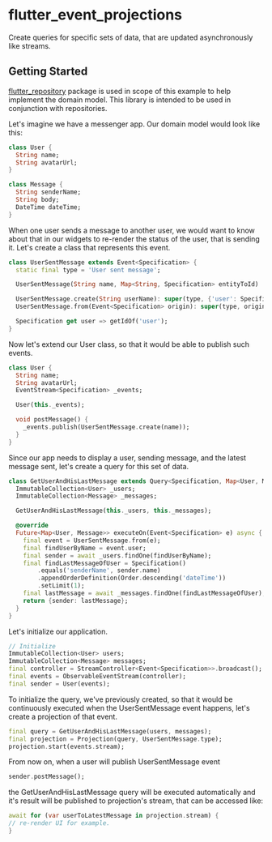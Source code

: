 # flutter_event_projections

Create queries for specific sets of data, that are updated asynchronously like streams.

## Getting Started

[flutter_repository](https://pub.dev/packages/flutter_repository) package
is used in scope of this example to help implement the domain model.
This library is intended to be used in conjunction with repositories.

Let's imagine we have a messenger app. Our domain model would look like
this:
```dart
class User {
  String name;
  String avatarUrl;
}

class Message {
  String senderName;
  String body;
  DateTime dateTime;
}
```

When one user sends a message to another user, we would want to know
about that in our widgets to re-render the status of the user, that is
sending it.
Let's create a class that represents this event.
```dart
class UserSentMessage extends Event<Specification> {
  static final type = 'User sent message';

  UserSentMessage(String name, Map<String, Specification> entityToId) : super(name, entityToId);

  UserSentMessage.create(String userName): super(type, {'user': Specification().equals('name', userName)});
  UserSentMessage.from(Event<Specification> origin): super(type, origin.toMap());

  Specification get user => getIdOf('user');
}
```

Now let's extend our User class, so that it would be able to publish
such events.
```dart
class User {
  String name;
  String avatarUrl;
  EventStream<Specification> _events;

  User(this._events);

  void postMessage() {
    _events.publish(UserSentMessage.create(name));
  }
}
```

Since our app needs to display a user, sending message, and the latest
message sent, let's create a query for this set of data.
```dart
class GetUserAndHisLastMessage extends Query<Specification, Map<User, Message>> {
  ImmutableCollection<User> _users;
  ImmutableCollection<Message> _messages;

  GetUserAndHisLastMessage(this._users, this._messages);

  @override
  Future<Map<User, Message>> executeOn(Event<Specification> e) async {
    final event = UserSentMessage.from(e);
    final findUserByName = event.user;
    final sender = await _users.findOne(findUserByName);
    final findLastMessageOfUser = Specification()
        .equals('senderName', sender.name)
        .appendOrderDefinition(Order.descending('dateTime'))
        .setLimit(1);
    final lastMessage = await _messages.findOne(findLastMessageOfUser);
    return {sender: lastMessage};
  }
}
```

Let's initialize our application.
```dart
// Initialize
ImmutableCollection<User> users;
ImmutableCollection<Message> messages;
final controller = StreamController<Event<Specification>>.broadcast();
final events = ObservableEventStream(controller);
final sender = User(events);
```

To initialize the query, we've previously created, so that it would
be continuously executed when the UserSentMessage event happens, let's
create a projection of that event.
```dart
final query = GetUserAndHisLastMessage(users, messages);
final projection = Projection(query, UserSentMessage.type);
projection.start(events.stream);
``` 

From now on, when a user will publish UserSentMessage event
```dart
sender.postMessage();
```
the GetUserAndHisLastMessage query will be executed automatically and
it's result will be published to projection's stream, that can be 
accessed like:
```dart
await for (var userToLatestMessage in projection.stream) {
// re-render UI for example.
}
```
